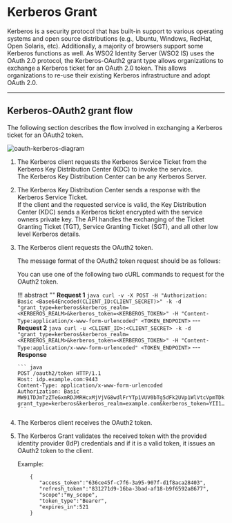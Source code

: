 # Kerberos Grant

Kerberos is a security protocol that has built-in support to various
operating systems and open source distributions (e.g., Ubuntu, Windows,
RedHat, Open Solaris, etc). Additionally, a majority of browsers support
some Kerberos functions as well. As WSO2 Identity Server (WSO2 IS) uses
the OAuth 2.0 protocol, the Kerberos-OAuth2 grant type allows
organizations to exchange a Kerberos ticket for an OAuth 2.0 token. This
allows organizations to re-use their existing Kerberos infrastructure
and adopt OAuth 2.0.

---

## Kerberos-OAuth2 grant flow

The following section describes the flow involved in exchanging a
Kerberos ticket for an OAuth2 token. 
 
![oauth-kerberos-diagram](../../../assets/img/concepts/oauth-kerberos-diagram.png)

1.  The Kerberos client requests the Kerberos Service Ticket from the
    Kerberos Key Distribution Center (KDC) to invoke the service.  
    The Kerberos Key Distribution Center can be any Kerberos Server.
2.  The Kerberos Key Distribution Center sends a response with the
    Kerberos Service Ticket.  
    If the client and the requested service is valid, the Key
    Distribution Center (KDC) sends a Kerberos ticket encrypted with the
    service owners private key. The API handles the exchanging of the
    Ticket Granting Ticket (TGT), Service Granting Ticket (SGT), and all
    other low level Kerberos details. <a name="step3"></a>
3.  The Kerberos client requests the OAuth2 token. 
      
    The message format of the OAuth2 token request should be as
    follows:  

    You can use one of the following two cURL commands to request for
    the OAuth2 token.

    !!! abstract ""
        **Request 1**
        ``` java
        curl -v -X POST -H "Authorization: Basic <Base64Encoded(CLIENT_ID:CLIENT_SECRET)>" -k -d "grant_type=kerberos&kerberos_realm=<KERBEROS_REALM>&kerberos_token=<KERBEROS_TOKEN>" -H "Content-Type:application/x-www-form-urlencoded" <TOKEN_ENDPOINT>
        ```
        ---
        **Request 2**
        ``` java
        curl -u <CLIENT_ID>:<CLIENT_SECRET> -k -d "grant_type=kerberos&kerberos_realm=<KERBEROS_REALM>&kerberos_token=<KERBEROS_TOKEN>" -H "Content-Type:application/x-www-form-urlencoded" <TOKEN_ENDPOINT>
        ```
        ---
        **Response**
        
        ``` java
        POST /oauth2/token HTTP/1.1
        Host: idp.example.com:9443
        Content-Type: application/x-www-form-urlencoded
        Authorization: Basic MW91TDJmTzZTeGxmRDJMRHcxMjVjVG8wdlFrYTp1VUV0bTg5dFk2UVp1WlVtcVpmTDkyQkRGZUFh
        grant_type=kerberos&kerberos_realm=example.com&kerberos_token=YII1…
        ```

4.  The Kerberos client receives the OAuth2 token. 

5.  The Kerberos Grant validates the received token with the provided
    identity provider (IdP) credentials and if it is a valid token, it
    issues an OAuth2 token to the client.

    Example:

    ```
        {  
           "access_token":"636ce45f-c7f6-3a95-907f-d1f8aca28403",
           "refresh_token":"831271d9-16ba-3bad-af18-b9f6592a8677",
           "scope":"my_scope",
           "token_type":"Bearer",
           "expires_in":521
        }
    ```
